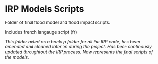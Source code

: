 # IRP Models Scripts

Folder of final flood model and flood impact scripts.

Includes french langauge script (fr)

 *This folder acted as a backup folder for all the IRP code, has been amended and cleaned later on during the project.
 Has been continously updated throughtout the IRP process. Now represents the final scripts of the models.*
